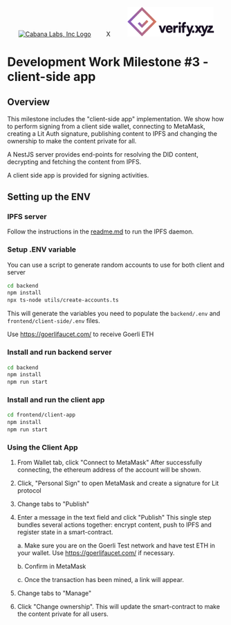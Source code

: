 <p align="center">
  <a href="https://cabanalabs.com" target="blank"><img src="https://cabanalabs.com/_next/static/media/cabana_logo.7bf4fac6.svg" width="200" alt="Cabana Labs, Inc Logo" /></a>
<span>&nbsp;&nbsp;&nbsp;&nbsp;&nbsp;&nbsp;&nbsp;&nbsp;X&nbsp;&nbsp;&nbsp;&nbsp;&nbsp;&nbsp;&nbsp;&nbsp;&nbsp;</span>
  <a href="https://cabanalabs.com" target="blank"><img src="https://github.com/verify-xyz/did-profiles/raw/main/assets/verify_logo.png" width="200" alt="Cabana Labs, Inc Logo" /></a>
</p>

# Development Work Milestone #3 - client-side app

## Overview

This milestone includes the "client-side app" implementation. We show how to perform signing from a client side wallet, connecting to MetaMask, creating a Lit Auth signature, publishing content to IPFS and changing the ownership to make the content private for all.  

A NestJS server provides end-points for resolving the DID content, decrypting and fetching the content from IPFS.

A client side app is provided for signing activities.

## Setting up the ENV

### IPFS server

Follow the instructions in the [readme.md](https://github.com/verify-xyz/did-profiles/tree/dev/ipfs#readme) to run the IPFS daemon.

### Setup .ENV variable

You can use a script to generate random accounts to use for both client and server
```bash
cd backend
npm install
npx ts-node utils/create-accounts.ts
```

This will generate the variables you need to populate the `backend/.env` and `frontend/client-side/.env` files.

Use https://goerlifaucet.com/ to receive Goerli ETH

### Install and run backend server
```bash
cd backend
npm install
npm run start
```

### Install and run the client app
```bash
cd frontend/client-app
npm install
npm run start
```
### Using the Client App

1. From Wallet tab, click "Connect to MetaMask"
   After successfully connecting, the ethereum address of the account will be shown.
2. Click, "Personal Sign" to open MetaMask and create a signature for Lit protocol
3. Change tabs to "Publish"
4. Enter a message in the text field and click "Publish"
   This single step bundles several actions together: encrypt content, push to IPFS and register state in a smart-contract.

   a. Make sure you are on the Goerli Test network and have test ETH in your wallet. Use https://goerlifaucet.com/ if necessary.

   b. Confirm in MetaMask

   c. Once the transaction has been mined, a link will appear.
5. Change tabs to "Manage"
6. Click "Change ownership". This will update the smart-contract to make the content private for all users.

